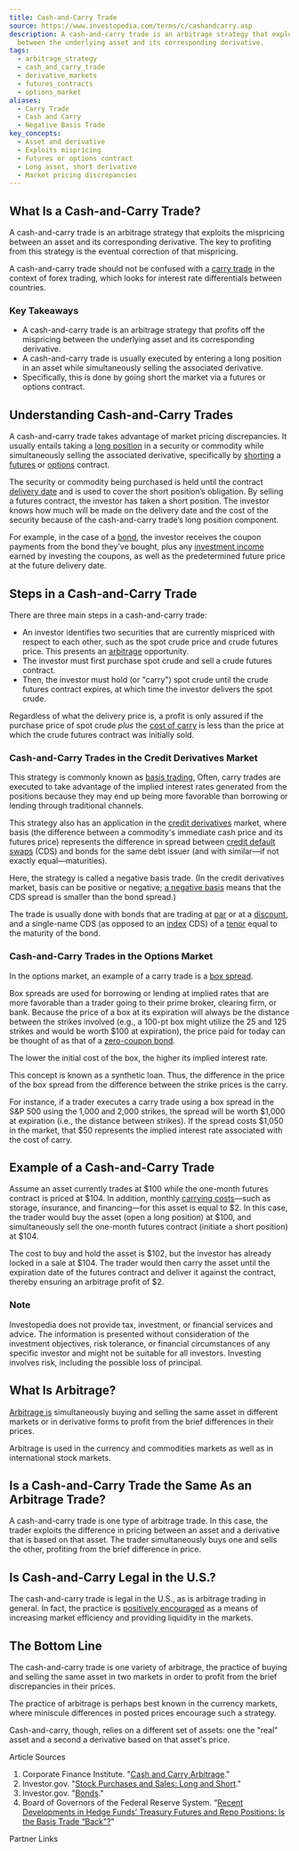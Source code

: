 ```yaml
---
title: Cash-and-Carry Trade
source: https://www.investopedia.com/terms/c/cashandcarry.asp
description: A cash-and-carry trade is an arbitrage strategy that exploits the mispricing
  between the underlying asset and its corresponding derivative.
tags:
  - arbitrage_strategy
  - cash_and_carry_trade
  - derivative_markets
  - futures_contracts
  - options_market
aliases:
  - Carry Trade
  - Cash and Carry
  - Negative Basis Trade
key_concepts:
  - Asset and derivative
  - Exploits mispricing
  - Futures or options contract
  - Long asset, short derivative
  - Market pricing discrepancies
---
```



## What Is a Cash-and-Carry Trade?

A cash-and-carry trade is an arbitrage strategy that exploits the mispricing between an asset and its corresponding derivative. The key to profiting from this strategy is the eventual correction of that mispricing.

A cash-and-carry trade should not be confused with a [carry trade](https://www.investopedia.com/terms/c/currencycarrytrade.asp) in the context of forex trading, which looks for interest rate differentials between countries.

### Key Takeaways

- A cash-and-carry trade is an arbitrage strategy that profits off the mispricing between the underlying asset and its corresponding derivative.
- A cash-and-carry trade is usually executed by entering a long position in an asset while simultaneously selling the associated derivative.
- Specifically, this is done by going short the market via a futures or options contract.

## Understanding Cash-and-Carry Trades

A cash-and-carry trade takes advantage of market pricing discrepancies. It usually entails taking a [long position](https://www.investopedia.com/terms/l/long.asp) in a security or commodity while simultaneously selling the associated derivative, specifically by [shorting](https://www.investopedia.com/terms/s/short.asp) a [futures](https://www.investopedia.com/terms/f/futurescontract.asp) or [options](https://www.investopedia.com/terms/o/optionscontract.asp) contract.

The security or commodity being purchased is held until the contract [delivery date](https://www.investopedia.com/terms/d/deliverydate.asp) and is used to cover the short position’s obligation. By selling a futures contract, the investor has taken a short position. The investor knows how much will be made on the delivery date and the cost of the security because of the cash-and-carry trade’s long position component.

For example, in the case of a [bond](https://www.investopedia.com/terms/b/bond.asp), the investor receives the coupon payments from the bond they've bought, plus any [investment income](https://www.investopedia.com/terms/i/investmentincome.asp) earned by investing the coupons, as well as the predetermined future price at the future delivery date.

## Steps in a Cash-and-Carry Trade

There are three main steps in a cash-and-carry trade:

- An investor identifies two securities that are currently mispriced with respect to each other, such as the spot crude price and crude futures price. This presents an [arbitrage](https://www.investopedia.com/terms/a/arbitrage.asp) opportunity.
- The investor must first purchase spot crude and sell a crude futures contract.
- Then, the investor must hold (or "carry") spot crude until the crude futures contract expires, at which time the investor delivers the spot crude.

Regardless of what the delivery price is, a profit is only assured if the purchase price of spot crude *plus* the [cost of carry](https://www.investopedia.com/terms/c/costofcarry.asp) is less than the price at which the crude futures contract was initially sold.

### Cash-and-Carry Trades in the Credit Derivatives Market

This strategy is commonly known as [basis trading](https://www.investopedia.com/terms/b/basis-trading.asp), Often, carry trades are executed to take advantage of the implied interest rates generated from the positions because they may end up being more favorable than borrowing or lending through traditional channels.

This strategy also has an application in the [credit derivatives](https://www.investopedia.com/terms/c/creditderivative.asp) market, where basis (the difference between a commodity's immediate cash price and its futures price) represents the difference in spread between [credit default swaps](https://www.investopedia.com/terms/c/creditdefaultswap.asp) (CDS) and bonds for the same debt issuer (and with similar—if not exactly equal—maturities).

Here, the strategy is called a negative basis trade. (In the credit derivatives market, basis can be positive or negative; [a negative basis](https://www.investopedia.com/articles/trading/08/negative-basis-trades.asp) means that the CDS spread is smaller than the bond spread.)

The trade is usually done with bonds that are trading at [par](https://www.investopedia.com/terms/p/parvalue.asp) or at a [discount](https://www.investopedia.com/terms/d/discount.asp), and a single-name CDS (as opposed to an [index](https://www.investopedia.com/terms/i/index.asp) CDS) of a [tenor](https://www.investopedia.com/terms/t/tenor.asp) equal to the maturity of the bond.

### Cash-and-Carry Trades in the Options Market

In the options market, an example of a carry trade is a [box spread](https://www.investopedia.com/terms/b/boxspread.asp).

Box spreads are used for borrowing or lending at implied rates that are more favorable than a trader going to their prime broker, clearing firm, or bank. Because the price of a box at its expiration will always be the distance between the strikes involved (e.g., a 100-pt box might utilize the 25 and 125 strikes and would be worth $100 at expiration), the price paid for today can be thought of as that of a [zero-coupon bond](https://www.investopedia.com/terms/z/zero-couponbond.asp).

The lower the initial cost of the box, the higher its implied interest rate.

This concept is known as a synthetic loan. Thus, the difference in the price of the box spread from the difference between the strike prices is the carry.

For instance, if a trader executes a carry trade using a box spread in the S&P 500 using the 1,000 and 2,000 strikes, the spread will be worth $1,000 at expiration (i.e., the distance between strikes). If the spread costs $1,050 in the market, that $50 represents the implied interest rate associated with the cost of carry.

## Example of a Cash-and-Carry Trade

Assume an asset currently trades at $100 while the one-month futures contract is priced at $104. In addition, monthly [carrying costs](https://www.investopedia.com/terms/c/carrying-costs.asp)—such as storage, insurance, and financing—for this asset is equal to $2. In this case, the trader would buy the asset (open a long position) at $100, and simultaneously sell the one-month futures contract (initiate a short position) at $104.

The cost to buy and hold the asset is $102, but the investor has already locked in a sale at $104. The trader would then carry the asset until the expiration date of the futures contract and deliver it against the contract, thereby ensuring an arbitrage profit of $2.  

### Note

Investopedia does not provide tax, investment, or financial services and advice. The information is presented without consideration of the investment objectives, risk tolerance, or financial circumstances of any specific investor and might not be suitable for all investors. Investing involves risk, including the possible loss of principal.

## What Is Arbitrage?

[Arbitrage is](https://www.investopedia.com/ask/answers/what-is-arbitrage/#:~:text=Arbitrage%20occurs%20when%20a%20security,lets%20traders%20lock%20in%20profits.) simultaneously buying and selling the same asset in different markets or in derivative forms to profit from the brief differences in their prices.

Arbitrage is used in the currency and commodities markets as well as in international stock markets.

## Is a Cash-and-Carry Trade the Same As an Arbitrage Trade?

A cash-and-carry trade is one type of arbitrage trade. In this case, the trader exploits the difference in pricing between an asset and a derivative that is based on that asset. The trader simultaneously buys one and sells the other, profiting from the brief difference in price.

## Is Cash-and-Carry Legal in the U.S.?

The cash-and-carry trade is legal in the U.S., as is arbitrage trading in general. In fact, the practice is [positively encouraged](https://www.investopedia.com/articles/investing/032615/why-arbitrage-trading-legal.asp#:~:text=Arbitrage%20trading%20is%20not%20only,providing%20liquidity%20in%20different%20markets.) as a means of increasing market efficiency and providing liquidity in the markets.

## The Bottom Line

The cash-and-carry trade is one variety of arbitrage, the practice of buying and selling the same asset in two markets in order to profit from the brief discrepancies in their prices.

The practice of arbitrage is perhaps best known in the currency markets, where miniscule differences in posted prices encourage such a strategy.

Cash-and-carry, though, relies on a different set of assets: one the "real" asset and a second a derivative based on that asset's price.

Article Sources

1. Corporate Finance Institute. "[Cash and Carry Arbitrage](https://corporatefinanceinstitute.com/resources/derivatives/cash-and-carry-arbitrage/)."
2. Investor.gov. "[Stock Purchases and Sales: Long and Short](https://www.investor.gov/introduction-investing/investing-basics/how-stock-markets-work/stock-purchases-and-sales-long-and)."
3. Investor.gov. "[Bonds](https://www.investor.gov/introduction-investing/investing-basics/investment-products/bonds-or-fixed-income-products/bonds)."
4. Board of Governors of the Federal Reserve System. “[Recent Developments in Hedge Funds’ Treasury Futures and Repo Positions: Is the Basis Trade “Back"?](https://www.federalreserve.gov/econres/notes/feds-notes/recent-developments-in-hedge-funds-treasury-futures-and-repo-positions-20230830.html)”

Partner Links